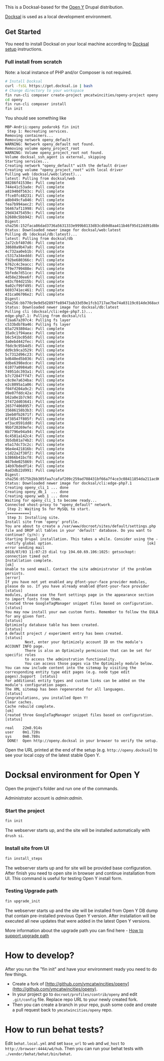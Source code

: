 This is a Docksal-based for the [Open Y](https://github.com/ymcatwincities/openy) Drupal distribution.

[Docksal](https://docksal.io/) is used as a local development environment.

## Get Started

You need to install Docksal on your local machine according to [Docksal setup](http://docksal.readthedocs.io/en/master/getting-started/env-setup/) instructions.

### Full install from scratch

Note: a local instance of PHP and/or Composer is not required.

```bash
# Install Docksal
curl -fsSL https://get.docksal.io | bash
# Change directory to your workspace
fin run-cli composer create-project ymcatwincities/openy-project openy --no-interaction --no-dev
cd openy
fin run-cli composer install
fin init
```

You should see something like

```
MBP-Andrii:openy podarok$ fin init
 Step 1: Recreating services. 
Removing containers...
Removing network openy_default
WARNING: Network openy_default not found.
Removing volume openy_project_root
WARNING: Volume openy_project_root not found.
Volume docksal_ssh_agent is external, skipping
Starting services...
Creating network "openy_default" with the default driver
Creating volume "openy_project_root" with local driver
Pulling web (docksal/web:latest)...
latest: Pulling from docksal/web
88286f41530e: Pull complete
744e41c53ade: Pull complete
a81940df563c: Pull complete
ffce8fc48231: Pull complete
a8b049cfa846: Pull complete
fea7b994aec2: Pull complete
56467af11998: Pull complete
29d43475459c: Pull complete
b2680c5bb942: Pull complete
Digest: sha256:152faca86dad3736a5631333e999b8133d83cdb9d0aa411b46f95d12dd91d8bd
Status: Downloaded newer image for docksal/web:latest
Pulling db (docksal/db:latest)...
latest: Pulling from docksal/db
2a72cbf407d6: Pull complete
38680a9b47a8: Pull complete
4c732aa0eb1b: Pull complete
c5317a34eddd: Pull complete
f92be680366c: Pull complete
6762c4c3eacc: Pull complete
7f9e7799488e: Pull complete
5bfede7d51ce: Pull complete
4d58e230ee6f: Pull complete
e83cf84d215b: Pull complete
9a02cf99f495: Pull complete
6693741ec461: Pull complete
431ca06706e2: Pull complete
Digest: sha256:bb770c9e9d5d2897fe89473ab33d59e1fcb1717ae7be74a03119c014de368ac6
Status: Downloaded newer image for docksal/db:latest
Pulling cli (docksal/cli:edge-php7.1)...
edge-php7.1: Pulling from docksal/cli
f2aa67a397c4: Pulling fs layer
c533bdb78a46: Pulling fs layer
65a7293804ac: Pull complete
35a9c1f94aea: Pull complete
b6c541bc05dd: Pull complete
3a0ebd442fec: Pull complete
f6dc9c95b4d5: Pull complete
dd9cb9ca3529: Pull complete
5c7312d96c23: Pull complete
bd640ed5b036: Pull complete
ddbe6398edce: Pull complete
61077a0984a0: Pull complete
74951dc393a1: Pull complete
b7c72847ff47: Pull complete
c8c0e7a634ba: Pull complete
e2c8095a1a06: Pull complete
f04fd204a9c2: Pull complete
d9e07fddc42a: Pull complete
b62a0e1b7c9d: Pull complete
2f472dd03641: Pull complete
2657f4060957: Pull complete
35686158b3b3: Pull complete
1beb0fb2671f: Pull complete
6f38547f805f: Pull complete
ef3ac0591dd8: Pull complete
9bbf20269efe: Pull complete
6b7796e94a94: Pull complete
6c4581a142c4: Pull complete
3b5db81a74b2: Pull complete
e5a17dc73c2c: Pull complete
96e4e421816b: Pull complete
c1d22a2f38f2: Pull complete
b3866b41bcf8: Pull complete
467bde025869: Pull complete
14b97bdedf14: Pull complete
4ad3db22d991: Pull complete
Digest: sha256:8575b2bb305faa7cafaf209c259ad708431bf66a7f4ce3c08411854da211ac06
Status: Downloaded newer image for docksal/cli:edge-php7.1
Creating openy_cli_1 ... done
Creating openy_db_1  ... done
Creating openy_web_1 ... done
Waiting for openy_cli_1 to become ready...
Connected vhost-proxy to "openy_default" network.
 Step 2: Waiting 5s for MySQL to start. 
[==========]
 Step 3: Installing site. 
Install site from 'openy' profile.
You are about to create a /var/www/docroot/sites/default/settings.php file and DROP all tables in your 'default' database. Do you want to continue? (y/n): y
Starting Drupal installation. This takes a while. Consider using the --notify global option.                                           [ok]
error sending mail
2018/07/03 11:07:23 dial tcp 194.60.69.106:1025: getsockopt: connection timed out
Installation complete.                                                                                                                 [ok]
Unable to send email. Contact the site administrator if the problem persists.                                                          [error]
If you have not yet enabled any @font-your-face provider modules, please do so. If you have already enabled @font-your-face provider   [status]
modules, please use the font settings page in the appearance section to import fonts from them.
Created three GoogleTagManager snippet files based on configuration.                                                                   [status]
You may now install your own custom fonts. Remember to follow the EULA for any given font.                                             [status]
Optimizely database table has been created.                                                                                            [status]
A default project / experiment entry has been created.                                                                                 [status]
         Next, enter your Optimizely account ID on the module's ACCOUNT INFO page.
         There is also an Optimizely permission that can be set for specific roles
         to access the adminstration functionality.
         You can access those pages via the Optimizely module below.
You can now include content into the sitemap by visiting the corresponding entity type edit pages (e.g. node type edit pages).Support  [status]
for additional entity types and custom links can be added on the module's configuration pages.
The XML sitemap has been regenerated for all languages.                                                                                [status]
Congratulations, you installed Open Y!    
Clear caches.
Cache rebuild complete.                                                                                                                [ok]
Created three GoogleTagManager snippet files based on configuration.                                                                   [status]

real    22m8.914s
user    0m1.720s
sys     0m0.780s
 DONE!  Open http://openy.docksal in your browser to verify the setup.
```

Open the URL printed at the end of the setup (e.g. `http://openy.docksal`) to see your local copy of the latest stable Open Y.

# Docksal environment for Open Y

Open the project's folder and run one of the commands.

Administrator account is _admin_:_admin_.

### Start the project

```bash
fin init
```


The webserver starts up, and the site will be installed automatically with `drush si`.

### Install site from UI
```bash
fin install_steps
```

The webserver starts up and for site will be provided base configuration. 
After finish you need to open site in browser and continue installation from UI.
This command is useful for testing Open Y install form.

### Testing Upgrade path
```bash
fin upgrade_init
```

The webserver starts up and the site will be installed from Open Y DB dump 
that contain pre-installed previous Open Y version.
After installation will be executed all new updates that were added in the latest Open Y versions.

More information about the upgrade path you can find here - [How to support upgrade path](https://github.com/ymcatwincities/openy/blob/8.x-2.x/docs/Development/Upgrade%20path.md)


# How to develop?

After you run the "fin init" and have your environment ready you need to do few things.

- Create a fork of [http://github.com/ymcatwincities/openy](http://github.com/ymcatwincities/openy).
- In your project go to `docroot/profiles/contrib/openy` and edit `.git/config` file. Replace repo URL to your newly created fork.
- Then you can create a branch in your repo, push some code and create a pull request back to `ymcatwincities/openy` repo.

# How to run behat tests?

Edit `behat.local.yml` and set `base_url` to `web` and `wd_host` to `http://browser:4444/wd/hub`. 
Then you can run your behat tests with `./vendor/behat/behat/bin/behat`.
